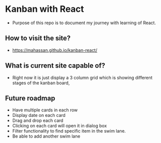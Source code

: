 # Kanban with React
- Purpose of this repo is to document my journey with learning of React.
## How to visit the site?
- https://mahassan.github.io/kanban-react/

## What is current site capable of?
- Right now it is just display a 3 column grid which is showing different stages of the kanban board,

## Future roadmap
- Have multiple cards in each row
- Display date on each card
- Drag and drop each card
- Clicking on each card will open it in dialog box
- Filter functionality to find specific item in the swim lane.
- Be able to add another swim lane